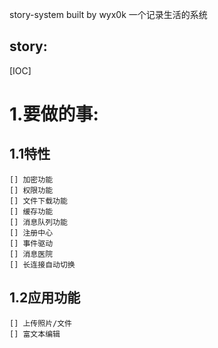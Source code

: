 story-system
built by wyx0k
一个记录生活的系统

story:
--------
[IOC]
# 1.要做的事:
## 1.1特性
    [] 加密功能
    [] 权限功能
    [] 文件下载功能
    [] 缓存功能
    [] 消息队列功能
    [] 注册中心
    [] 事件驱动
    [] 消息医院
    [] 长连接自动切换
## 1.2应用功能
    [] 上传照片/文件
    [] 富文本编辑
